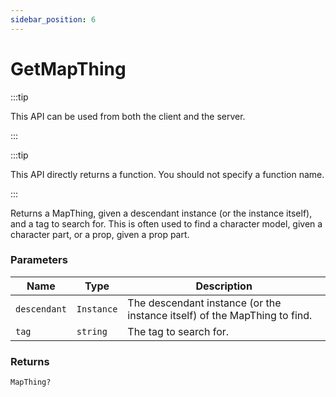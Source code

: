 ```yaml
---
sidebar_position: 6
---
```


# GetMapThing

:::tip

This API can be used from both the client and the server.

:::

:::tip

This API directly returns a function. You should not specify a function name.

:::

Returns a MapThing, given a descendant instance (or the instance itself), and a tag to search for. This is often used to find a character model, given a character part, or a prop, given a prop part.

### Parameters

| Name | Type | Description |
| --- | --- | --- |
| `descendant` | `Instance` | The descendant instance (or the instance itself) of the MapThing to find. |
| `tag` | `string` | The tag to search for. |

### Returns
`MapThing?`
